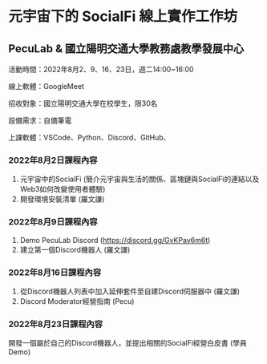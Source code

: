 # 元宇宙下的 SocialFi 線上實作工作坊
## PecuLab & 國立陽明交通大學教務處教學發展中心

活動時間：2022年8月2、9、16、23日，週二14:00~16:00

線上軟體：GoogleMeet

招收對象：國立陽明交通大學在校學生，限30名

設備需求：自備筆電

上課軟體：VSCode、Python、Discord、GitHub、

### 2022年8月2日課程內容

1. 元宇宙中的SocialFi (簡介元宇宙與生活的關係、區塊鏈與SocialFi的連結以及Web3如何改變使用者體驗)
2. 開發環境安裝清單 (羅文謙)

### 2022年8月9日課程內容

1. Demo PecuLab Discord (https://discord.gg/GvKPay6m6t)
2. 建立第一個Discord機器人 (羅文謙)

### 2022年8月16日課程內容

1. 從Discord機器人列表中加入延伸套件至自建Discord伺服器中 (羅文謙)
2. Discord Moderator經營指南 (Pecu)

### 2022年8月23日課程內容

開發一個屬於自己的Discord機器人，並提出相關的SocialFi經營白皮書 (學員Demo)
